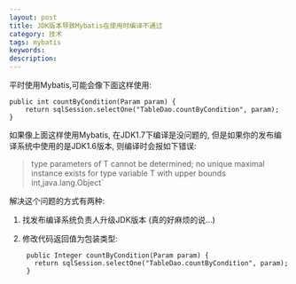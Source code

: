 ```yaml
---
layout: post
title: JDK版本导致Mybatis在使用时编译不通过
category: 技术
tags: mybatis
keywords:
description:
---
```


平时使用Mybatis,可能会像下面这样使用:

    public int countByCondition(Param param) {
        return sqlSession.selectOne("TableDao.countByCondition", param);
    }

如果像上面这样使用Mybatis, 在JDK1.7下编译是没问题的, 但是如果你的发布编译系统中使用的是JDK1.6版本, 则编译时会报如下错误:
> type parameters of T cannot be determined; no unique maximal instance exists for type variable T with upper bounds int,java.lang.Object`

解决这个问题的方式有两种:

1. 找发布编译系统负责人升级JDK版本 (真的好麻烦的说...)

2. 修改代码返回值为包装类型:

        public Integer countByCondition(Param param) {
          return sqlSession.selectOne("TableDao.countByCondition", param);
        }

